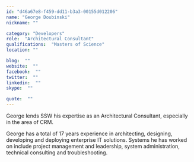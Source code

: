 ```yaml
---
id: "d46a67e8-f459-dd11-b3a3-00155d012206"
name: "George Doubinski"
nickname: ""

category: "Developers"
role:  "Architectural Consultant"
qualifications:  "Masters of Science"
location: ""

blog:  ""
website:  ""
facebook:  ""
twitter:  ""
linkedin:  ""
skype:  ""

quote:  ""
---
```


George lends SSW his expertise as an Architectural Consultant, especially in the area of CRM.

George has a total of 17 years experience in architecting, designing, developing and deploying enterprise IT solutions. Systems he has worked on include project management and leadership, system administration, technical consulting and troubleshooting.